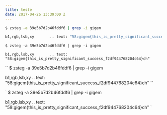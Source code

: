 ```yaml
---
title: teste
date: 2017-04-26 13:39:00 Z
---
```




```bash
$ zsteg -a 39e5b7d2b46fddf6 | grep -i gigem

b1,rgb,lsb,xy       .. text: "58:gigem{this_is_pretty_significant_success_f2df944768204c64}ch"
```    


```
$ zsteg -a 39e5b7d2b46fddf6 | grep -i gigem

b1,rgb,lsb,xy       .. text: "58:gigem{this_is_pretty_significant_success_f2df944768204c64}ch"
```   

``
$ zsteg -a 39e5b7d2b46fddf6 | grep -i gigem

b1,rgb,lsb,xy       .. text: "58:gigem{this_is_pretty_significant_success_f2df944768204c64}ch"
``

`
$ zsteg -a 39e5b7d2b46fddf6 | grep -i gigem

b1,rgb,lsb,xy       .. text: "58:gigem{this_is_pretty_significant_success_f2df944768204c64}ch"
`  
